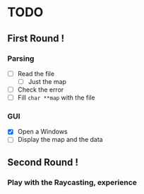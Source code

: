 # TODO

## First Round !

### Parsing

* [ ] Read the file
  * [ ] Just the map
* [ ] Check the error
* [ ] Fill `char **map` with the file

### GUI

* [x] Open a Windows
* [ ] Display the map and the data

## Second Round !

### Play with the Raycasting, experience
